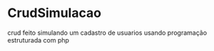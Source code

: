 # CrudSimulacao
crud feito simulando um cadastro de usuarios usando programação estruturada com php 
